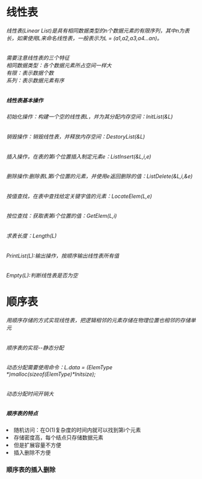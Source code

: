 # 线性表
<h6>线性表(Linear List)是具有相同数据类型的n个数据元素的有限序列，其中n为表长，如果使用L来命名线性表，一般表示为L = (a1,a2,a3,a4...an)。</h6>
<h6>需要注意线性表的三个特征<br>相同数据类型：各个数据元素所占空间一样大<br>有限：表示数据个数<br>系列：表示数据元素有序</h6>
<h5>线性表基本操作</h5>
<h6>初始化操作：构建一个空的线性表L，并为其分配内存空间：InitList(&L)</h6>
<h6>销毁操作：销毁线性表，并释放内存空间：DestoryList(&L)</h6>
<h6>插入操作，在表的第i个位置插入制定元素e：ListInsert(&L,i,e)</h6>
<h6>删除操作:删除表L第i个位置的元素，并使用e返回删除的值：ListDelete(&L,i,&e)</h6>
<h6>按值查找，在表中查找给定关键字值的元素：LocateElem(L,e)</h6>
<h6>按位查找：获取表第i个位置的值：GetElem(L,i)</h6>
<h6>求表长度：Length(L)</h6>
<h6>PrintList(L):输出操作，按顺序输出线性表所有值</h6>
<h6>Empty(L):判断线性表是否为空</h6>

<h1>顺序表</h1>
<h6>用顺序存储的方式实现线性表，把逻辑相邻的元素存储在物理位置也相邻的存储单元</h6>
<h6>顺序表的实现--静态分配</h6>
<h6>动态分配需要使用命令：L.data = (ElemType *)malloc(sizeof(ElemType)*Initsize);</h6>
<h6>动态分配时间开销大</h6>
<h5>顺序表的特点</h5>
<li>随机访问：在O(1)复杂度的时间内就可以找到第i个元素</li>
<li>存储密度高，每个结点只存储数据元素</li>
<li>但是扩展容量不方便</li>
<li>插入删除不方便</li>
<h3>顺序表的插入删除</h3>



